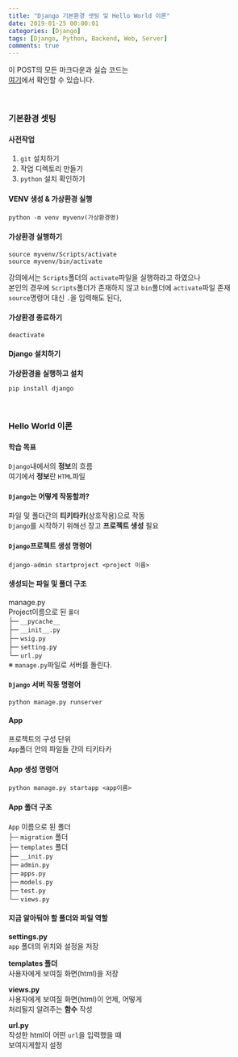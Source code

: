 ```yaml
---
title: "Django 기본환경 셋팅 및 Hello World 이론"
date: 2019-01-25 00:00:01
categories: [Django]
tags: [Django, Python, Backend, Web, Server]
comments: true
---
```


이 POST의 모든 마크다운과 실습 코드는<br/>
[여기](https://github.com/LikeLionSCH/LikeLion_Study_Summary)에서 확인할 수 있습니다.

<br>

### 기본환경 셋팅

#### 사전작업

1. `git` 설치하기
2. 작업 디렉토리 만들기
3. `python` 설치 확인하기

#### VENV 생성 & 가상환경 실행

```
python -m venv myvenv(가상환경명)
```

#### 가상환경 실행하기

```
source myvenv/Scripts/activate
source myvenv/bin/activate
```

강의에서는 `Scripts`폴더의 `activate`파일을 실행하라고 하였으나<br/>
본인의 경우에 `Scripts`폴더가 존재하지 않고 `bin`폴더에 `activate`파일 존재<br/>
`source`명령어 대신 `.`을 입력해도 된다,

#### 가상환경 종료하기

```
deactivate
```

#### Django 설치하기

**가상환경을 실행하고 설치**

```
pip install django
```

<br/>

### Hello World 이론

#### 학습 목표<br/>

`Django`내에서의 **정보**의 흐름<br/>
여기에서 **정보**란 `HTML`파일<br/>

#### `Django`는 어떻게 작동할까?<br/>

파일 및 폴더간의 **티키타카**(상호작용)으로 작동<br/>
`Django`를 시작하기 위해선 장고 **프로젝트 생성** 필요<br/>

#### `Django`프로젝트 생성 명령어

```
django-admin startproject <project 이름>
```

#### 생성되는 파일 및 폴더 구조<br/>

manage.py<br/>
Project이름으로 된 `폴더`<br/>
├─ `__pycache__`<br/>
├─ `__init__.py`<br/>
├─ `wsig.py`<br/>
├─ `setting.p`y<br/>
└─ `url.py`<br/>
※ `manage.py`파일로 서버를 돌린다.<br/>

#### `Django` 서버 작동 명령어

```
python manage.py runserver
```

#### App

프로젝트의 구성 단위<br/>
`App`폴더 안의 파일들 간의 티키타카

#### App 생성 명령어

```
python manage.py startapp <app이름>
```

#### App 폴더 구조

`App` 이름으로 된 폴더<br/>
├─ `migration` 폴더<br/>
├─ `templates` 폴더<br/>
├─ `__init.py`<br/>
├─ `admin.py`<br/>
├─ `apps.py`<br/>
├─ `models.py`<br/>
├─ `test.py`<br/>
└─ `views.py`<br/>

#### 지금 알아둬야 할 폴더와 파일 역할

**settings.py**<br/>
`app` 폴더의 위치와 설정을 저장

**templates 폴더**<br/>
사용자에게 보여질 화면(html)을 저장

**views.py**<br/>
사용자에게 보여질 화면(html)이 언제, 어떻게<br/>
처리될지 알려주는 **함수** 작성

**url.py**<br/>
작성한 html이 어떤 `url`을 입력했을 때<br/>
보여지게할지 설정
